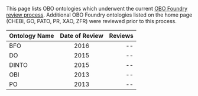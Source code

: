 
This page lists OBO ontologies which underwent the current [OBO Foundry review process](http://obofoundry.org/docs/ReviewProcessGuidelines.html). Additional OBO Foundry ontologies listed on the home page (CHEBI, GO, PATO, PR, XAO, ZFR) were reviewed prior to this process.


| Ontology Name | Date of Review | Reviews |
|---------------|:--------------:|--------:|
| BFO           |      2016      |      -- |
| DO            |      2015      |      -- |
| DINTO         |      2015      |      -- |
| OBI           |      2013      |      -- |
| PO            |      2013      |      -- |

